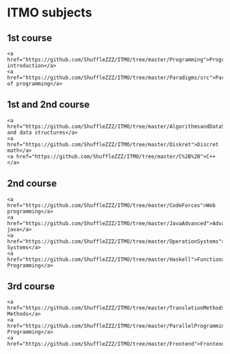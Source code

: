 ﻿# ITMO subjects

## 1st course

	<a href="https://github.com/ShuffleZZZ/ITMO/tree/master/Programming">Programming introduction</a>
	<a href="https://github.com/ShuffleZZZ/ITMO/tree/master/Paradigms/src">Paradigms of programming</a>

## 1st and 2nd course

	<a href="https://github.com/ShuffleZZZ/ITMO/tree/master/AlgorithmsandDataStructures">Algorithms and data structures</a>
	<a href="https://github.com/ShuffleZZZ/ITMO/tree/master/Diskret">Discret math</a>
	<a href="https://github.com/ShuffleZZZ/ITMO/tree/master/C%2B%2B">C++</a>

## 2nd course

	<a href="https://github.com/ShuffleZZZ/ITMO/tree/master/CodeForces">Web programming</a>
	<a href="https://github.com/ShuffleZZZ/ITMO/tree/master/JavaAdvanced">Advanced java</a>
	<a href="https://github.com/ShuffleZZZ/ITMO/tree/master/OperationSystems">Operation Systems</a>
	<a href="https://github.com/ShuffleZZZ/ITMO/tree/master/Haskell">Functional Programming</a>

## 3rd course

	<a href="https://github.com/ShuffleZZZ/ITMO/tree/master/TranslationMethods">Translation Methods</a>
	<a href="https://github.com/ShuffleZZZ/ITMO/tree/master/ParallelProgramming">Parallel Programming</a>
	<a href="https://github.com/ShuffleZZZ/ITMO/tree/master/Frontend">Frontend</a>



